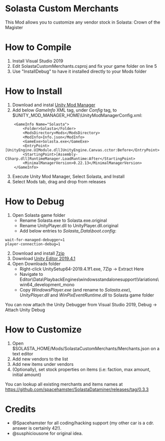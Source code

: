 # Solasta Custom Merchants

This Mod allows you to customize any vendor stock in Solasta: Crown of the Magister

# How to Compile

1. Install Visual Studio 2019
2. Edit SolastaCustomMerchants.csproj and fix your game folder on line 5
3. Use "InstallDebug" to have it installed directly to your Mods folder

# How to Install

1. Download and instal [Unity Mod Manager](https://www.nexusmods.com/site/mods/21)
2. Add below *GameInfo* XML tag, under *Config* tag, to $UNITY_MOD_MANAGER_HOME\UnityModManagerConfig.xml:
```
	<GameInfo Name="Solasta">
		<Folder>Solasta</Folder>
		<ModsDirectory>Mods</ModsDirectory>
		<ModInfo>Info.json</ModInfo>
		<GameExe>Solasta.exe</GameExe>
		<EntryPoint>[UnityEngine.UIModule.dll]UnityEngine.Canvas.cctor:Before</EntryPoint>
		<StartingPoint>[Assembly-CSharp.dll]RuntimeManager.LoadRuntime:After</StartingPoint>
		<MinimalManagerVersion>0.22.13</MinimalManagerVersion>
	</GameInfo>
```
3. Execute Unity Mod Manager, Select Solasta, and Install
4. Select Mods tab, drag and drop from releases

# How to Debug

1. Open Solasta game folder
	* Rename Solasta.exe to Solasta.exe.original
	* Rename UnityPlayer.dll to UnityPlayer.dll.original
	* Add below entries to *Solasta_Data\boot.config*:
```
wait-for-managed-debugger=1
player-connection-debug=1
```
2. Download and install [7zip](https://www.7-zip.org/a/7z1900-x64.exe)
3. Download [Unity Editor 2019.4.1](https://unity3d.com/get-unity/download/archive)
4. Open Downloads folder
	* Right-click UnitySetup64-2019.4.1f1.exe, 7Zip -> Extract Here
	* Navigate to Editor\Data\PlaybackEngines\windowsstandalonesupport\Variations\win64_development_mono
	* Copy *WindowsPlayer.exe* (and rename to *Solasta.exe*), *UnityPlayer.dll* and *WinPixEventRuntime.dll* to Solasta game folder

You can now attach the Unity Debugger from Visual Studio 2019, Debug -> Attach Unity Debug

# How to Customize

1. Open $SOLASTA_HOME/Mods/SolastaCustomMerchants/Merchants.json on a text editor
2. Add new vendors to the list
3. Add new items under vendors
4. (Optionally), set stock properties on items (i.e: faction, max amount, initial amount)

You can lookup all existing merchants and items names at https://github.com/spacehamster/SolastaDataminer/releases/tag/0.3.3

# Credits

* @Spacehamster for all coding/hacking support (my other car is a cdr. answer is certainly 42!).
* @susphiciousone for original idea.
